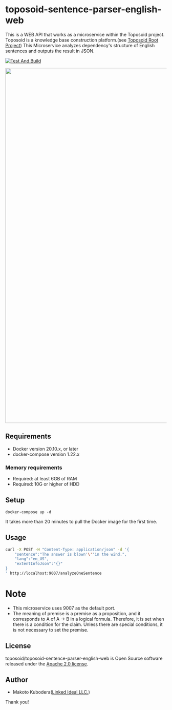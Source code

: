 # toposoid-sentence-parser-english-web
This is a WEB API that works as a microservice within the Toposoid project.
Toposoid is a knowledge base construction platform.(see [Toposoid Root Project](https://github.com/toposoid/toposoid.git))
This Microservice analyzes dependency's structure of English sentences and outputs the result in JSON.

[![Test And Build](https://github.com/toposoid/toposoid-sentence-parser-english-web/actions/workflows/action.yml/badge.svg)](https://github.com/toposoid/toposoid-sentence-parser-english-web/actions/workflows/action.yml)

<img width="1108" src="https://user-images.githubusercontent.com/82787843/146093064-d0feff7b-51a6-49ab-a1d5-7d9f5a22935c.png">

## Requirements
* Docker version 20.10.x, or later
* docker-compose version 1.22.x

### Memory requirements
* Required: at least 6GB of RAM
* Required: 10G or higher of HDD

## Setup
```bssh
docker-compose up -d
```
It takes more than 20 minutes to pull the Docker image for the first time.

## Usage
```bash
curl -X POST -H "Content-Type: application/json" -d '{
    "sentence":"The answer is blown'\''in the wind.", 
    "lang":"en_US", 
    "extentInfoJson":"{}"
}
' http://localhost:9007/analyzeOneSentence
```

# Note
* This microservice uses 9007 as the default port.
* The meaning of premise is a premise as a proposition, and it corresponds to A of A → B in a logical formula. Therefore, it is set when there is a condition for the claim. Unless there are special conditions, it is not necessary to set the premise.

## License
toposoid/toposoid-sentence-parser-english-web is Open Source software released under the [Apache 2.0 license](https://www.apache.org/licenses/LICENSE-2.0.html).

## Author
* Makoto Kubodera([Linked Ideal LLC.](https://linked-ideal.com/))

Thank you!

